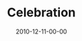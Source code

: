 ---
layout: message
category: message
series: "The 365 Days of Christmas"
title: "Celebration"
date: 2010-12-11-00-00
message_id: 649
audio: "http://s3.amazonaws.com/crossroads-media/messages/audio/celebration.mp3"
audio-duration: "35:08"
program: "http://s3.amazonaws.com/crossroads-media/documents/12_11-12_10Program.pdf"
description: "Brian Tome talks about what it means to live in celebration of the miracle of Christmas."
video: "http://s3.amazonaws.com/crossroads-media/messages/video/celebration.mp4"
video-duration: "35:13"
video-image: "http://s3.amazonaws.com/crossroads-media/images/celebration_still.jpg"
explicit: false
---
